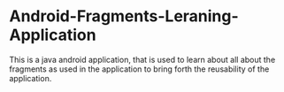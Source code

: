 # Android-Fragments-Leraning-Application
This is a java android application, that is used to learn about all about the fragments as used in the application to bring forth the reusability of the application.
